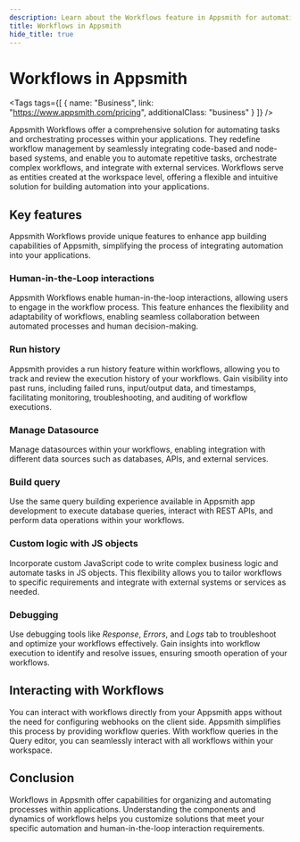 ```yaml
---
description: Learn about the Workflows feature in Appsmith for automating tasks and orchestrating processes within your applications.
title: Workflows in Appsmith
hide_title: true
---
```

<!-- vale off -->

<div className="tag-wrapper">
 <h1>Workflows in Appsmith</h1>

<Tags
tags={[
{ name: "Business", link: "https://www.appsmith.com/pricing", additionalClass: "business" }
]}
/>

</div>

<!-- vale on -->

Appsmith Workflows offer a comprehensive solution for automating tasks and orchestrating processes within your applications. They redefine workflow management by seamlessly integrating code-based and node-based systems, and enable you to automate repetitive tasks, orchestrate complex workflows, and integrate with external services. Workflows serve as entities created at the workspace level, offering a flexible and intuitive solution for building automation into your applications.

## Key features

Appsmith Workflows provide unique features to enhance app building capabilities of Appsmith, simplifying the process of integrating automation into your applications.

### Human-in-the-Loop interactions

Appsmith Workflows enable human-in-the-loop interactions, allowing users to engage in the workflow process. This feature enhances the flexibility and adaptability of workflows, enabling seamless collaboration between automated processes and human decision-making.

### Run history

Appsmith provides a run history feature within workflows, allowing you to track and review the execution history of your workflows. Gain visibility into past runs, including failed runs, input/output data, and timestamps, facilitating monitoring, troubleshooting, and auditing of workflow executions.

### Manage Datasource

Manage datasources within your workflows, enabling integration with different data sources such as databases, APIs, and external services.

### Build query

Use the same query building experience available in Appsmith app development to execute database queries, interact with REST APIs, and perform data operations within your workflows.

### Custom logic with JS objects

Incorporate custom JavaScript code to write complex business logic and automate tasks in JS objects. This flexibility allows you to tailor workflows to specific requirements and integrate with external systems or services as needed.

### Debugging

Use debugging tools like _Response_, _Errors_, and _Logs_ tab to troubleshoot and optimize your workflows effectively. Gain insights into workflow execution to identify and resolve issues, ensuring smooth operation of your workflows.

## Interacting with Workflows

You can interact with workflows directly from your Appsmith apps without the need for configuring webhooks on the client side. Appsmith simplifies this process by providing workflow queries. With workflow queries in the Query editor, you can seamlessly interact with all workflows within your workspace.

## Conclusion

Workflows in Appsmith offer capabilities for organizing and automating processes within applications. Understanding the components and dynamics of workflows helps you customize solutions that meet your specific automation and human-in-the-loop interaction requirements.
